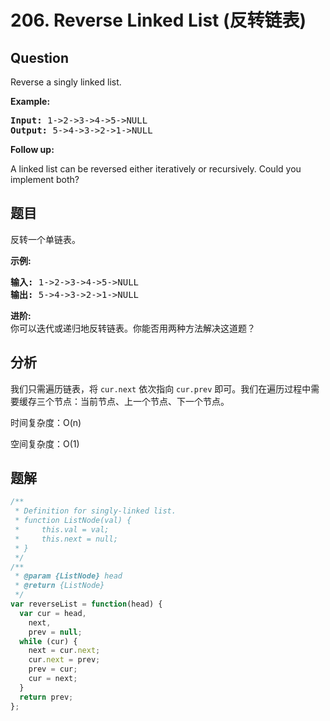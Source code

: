 # 206. Reverse Linked List (反转链表)

## Question

Reverse a singly linked list.

**Example:**

<pre><strong>Input:</strong> 1-&gt;2-&gt;3-&gt;4-&gt;5-&gt;NULL
<strong>Output:</strong> 5-&gt;4-&gt;3-&gt;2-&gt;1-&gt;NULL
</pre>

**Follow up:**

A linked list can be reversed either iteratively or recursively. Could you implement both?

## 题目

反转一个单链表。

**示例:**

<pre><strong>输入:</strong> 1-&gt;2-&gt;3-&gt;4-&gt;5-&gt;NULL
<strong>输出:</strong> 5-&gt;4-&gt;3-&gt;2-&gt;1-&gt;NULL</pre>

**进阶:**  
你可以迭代或递归地反转链表。你能否用两种方法解决这道题？

## 分析

我们只需遍历链表，将 `cur.next` 依次指向 `cur.prev` 即可。我们在遍历过程中需要缓存三个节点：当前节点、上一个节点、下一个节点。

时间复杂度：O(n)

空间复杂度：O(1)

## 题解

```javascript
/**
 * Definition for singly-linked list.
 * function ListNode(val) {
 *     this.val = val;
 *     this.next = null;
 * }
 */
/**
 * @param {ListNode} head
 * @return {ListNode}
 */
var reverseList = function(head) {
  var cur = head,
    next,
    prev = null;
  while (cur) {
    next = cur.next;
    cur.next = prev;
    prev = cur;
    cur = next;
  }
  return prev;
};
```
